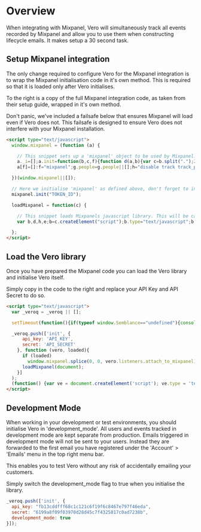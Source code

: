 # Overview

When integrating with Mixpanel, Vero will simultaneously track all events recorded by Mixpanel and allow you to use them when constructing lifecycle emails. It makes setup a 30 second task.

## Setup Mixpanel integration

The only change required to configure Vero for the Mixpanel integration is to wrap the Mixpanel initialisation code in it's own method. This is required so that it is loaded only after Vero initialises.

To the right is a copy of the full Mixpanel integration code, as taken from their setup guide, wrapped in it's own method.

Don't panic, we've included a failsafe below that ensures Mixpanel will load even if Vero does not. This failsafe is designed to ensure Vero does not interfere with your Mixpanel installation.

```html
<script type="text/javascript">
  window.mixpanel = (function (a) {

    // This snippet sets up a 'mixpanel' object to be used by Mixpanel.
    a._i=[];a.init=function(b,c,f){function d(a,b){var c=b.split(".");2==c.length&&(a=a[c[0]],b=c[1]);a[b]=function(){a.push([b].concat(Array.prototype.slice.call(arguments,0)))}}var g=a;"undefined"!==typeof f?g=
    a[f]=[]:f="mixpanel";g.people=g.people||[];h="disable track track_pageview track_links track_forms register register_once unregister identify name_tag set_config people.set people.increment".split(" ");for(e=0;e<h.length;e++)d(g,h[e]);a._i.push([b,c,f])};a.__SV=1.1;return a;

  })(window.mixpanel||[]);

  // Here we initialise 'mixpanel' as defined above, don't forget to include *your* Mixpanel API token.
  mixpanel.init("TOKEN_ID");

  loadMixpanel = function(c) {

    // This snippet loads Mixpanels javascript library. This will be called either: a) after Vero successfully loads or, b) three (3) seconds after the page loads (a failsafe if Vero failed to load).
    var b,d,h,e;b=c.createElement("script");b.type="text/javascript";b.async=!0;b.src=("https:"===c.location.protocol?"https:":"http:")+'//api.mixpanel.com/site_media/js/api/mixpanel.2.js';d=c.getElementsByTagName("script")[0];d.parentNode.insertBefore(b,d);

  };
</script>
```

## Load the Vero library

Once you have prepared the Mixpanel code you can load the Vero library and initialise Vero itself.

Simply copy in the code to the right and replace your API Key and API Secret to do so.

```html
<script type="text/javascript">
  var _veroq = _veroq || [];

  setTimeout(function(){if(typeof window.Semblance=="undefined"){console.log("Vero did not load in time.");for(var i=0;i<_veroq.length;i++){a=_veroq[i];if(a.length==3&&typeof a[2]=="function")a[2](null,false);}}},3000);

  _veroq.push(['init', {
      api_key: 'API_KEY', 
      secret: 'API_SECRET'
    }, function (vero, loaded){ 
      if (loaded)
        window.mixpanel.splice(0, 0, vero.listeners.attach_to_mixpanel)
      loadMixpanel(document);
    }]
  );
  (function() {var ve = document.createElement('script'); ve.type = 'text/javascript'; ve.async = true; ve.src = '//getvero.com/assets/m.js'; var s = document.getElementsByTagName('script')[0]; s.parentNode.insertBefore(ve, s);})();
</script>
```

## Development Mode

When working in your development or test environments, you should initialise Vero in 'development_mode'. All users and events tracked in development mode are kept separate from production. Emails triggered in development mode will not be sent to your users. Instead they are forwarded to the first email you have registered under the 'Account' > 'Emails' menu in the top right menu bar.

This enables you to test Vero without any risk of accidentally emailing your customers.

Simply switch the development_mode flag to true when you initialise the library.

```js
_veroq.push(['init', {
  api_key: "fb13cddfff68c1c121c6f19f6c8467e797f46eda", 
  secret: "6199a8f09f03970d28d45c7f4325817c0ad7238b",
  development_mode: true
}]);
```